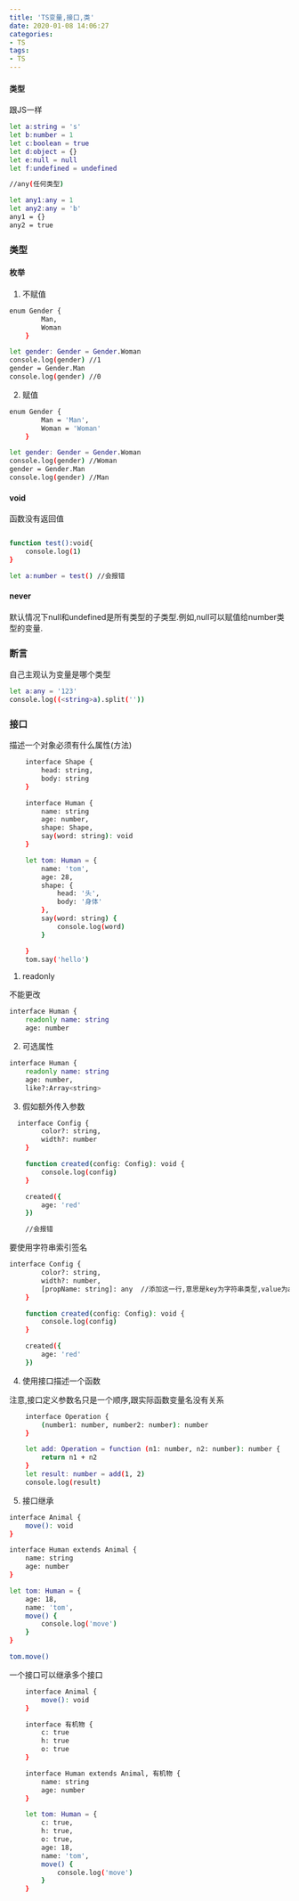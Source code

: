```yaml
---
title: 'TS变量,接口,类'
date: 2020-01-08 14:06:27
categories:
- TS
tags:
- TS
---
```


#### 类型

跟JS一样

``` bash
let a:string = 's'
let b:number = 1
let c:boolean = true
let d:object = {}
let e:null = null
let f:undefined = undefined

//any(任何类型)

let any1:any = 1
let any2:any = 'b'
any1 = {}
any2 = true
```

### 类型

#### 枚举

1. 不赋值
``` bash
enum Gender {
        Man,
        Woman
    }

let gender: Gender = Gender.Woman
console.log(gender) //1
gender = Gender.Man
console.log(gender) //0
```

2. 赋值

``` bash
enum Gender {
        Man = 'Man',
        Woman = 'Woman'
    }

let gender: Gender = Gender.Woman
console.log(gender) //Woman
gender = Gender.Man
console.log(gender) //Man
```
#### void
函数没有返回值
``` bash

function test():void{
    console.log(1)
}

let a:number = test() //会报错

```


#### never


默认情况下null和undefined是所有类型的子类型.例如,null可以赋值给number类型的变量.

### 断言

自己主观认为变量是哪个类型

``` bash
let a:any = '123'
console.log((<string>a).split(''))
```

### 接口

描述一个对象必须有什么属性(方法)

``` bash
    interface Shape {
        head: string,
        body: string
    }

    interface Human {
        name: string
        age: number,
        shape: Shape,
        say(word: string): void
    }

    let tom: Human = {
        name: 'tom',
        age: 28,
        shape: {
            head: '头',
            body: '身体'
        },
        say(word: string) {
            console.log(word)
        }

    }
    tom.say('hello')
```

1. readonly 

不能更改

``` bash
interface Human {
    readonly name: string
    age: number
```

2. 可选属性

``` bash
interface Human {
    readonly name: string
    age: number,
    like?:Array<string>
```

3. 假如额外传入参数

``` bash
  interface Config {
        color?: string,
        width?: number
    }

    function created(config: Config): void {
        console.log(config)
    }

    created({
        age: 'red'
    })

    //会报错
```

要使用字符串索引签名

``` bash
interface Config {
        color?: string,
        width?: number,
        [propName: string]: any  //添加这一行,意思是key为字符串类型,value为any类型
    }

    function created(config: Config): void {
        console.log(config)
    }

    created({
        age: 'red'
    })
```

4. 使用接口描述一个函数

注意,接口定义参数名只是一个顺序,跟实际函数变量名没有关系

``` bash
    interface Operation {
        (number1: number, number2: number): number
    }

    let add: Operation = function (n1: number, n2: number): number {
        return n1 + n2
    }
    let result: number = add(1, 2)
    console.log(result)
```

5. 接口继承

``` bash
interface Animal {
    move(): void
}

interface Human extends Animal {
    name: string
    age: number
}

let tom: Human = {
    age: 18,
    name: 'tom',
    move() {
        console.log('move')
    }
}

tom.move()
```

一个接口可以继承多个接口
``` bash
    interface Animal {
        move(): void
    }

    interface 有机物 {
        c: true
        h: true
        o: true
    }

    interface Human extends Animal, 有机物 {
        name: string
        age: number
    }

    let tom: Human = {
        c: true,
        h: true,
        o: true,
        age: 18,
        name: 'tom',
        move() {
            console.log('move')
        }
    }
```